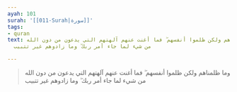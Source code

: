 ```yaml
---
ayah: 101
surah: '[[011-Surah|سورة]]'
tags:
- quran
text: وما ظلمناهم ولكن ظلموا أنفسهم ۖ فما أغنت عنهم آلهتهم التي يدعون من دون الله
  من شيء لما جاء أمر ربك ۖ وما زادوهم غير تتبيب

---
```

> وما ظلمناهم ولكن ظلموا أنفسهم ۖ فما أغنت عنهم آلهتهم التي يدعون من دون الله من شيء لما جاء أمر ربك ۖ وما زادوهم غير تتبيب
